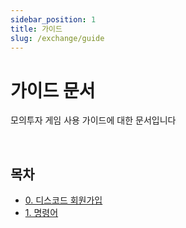 ```yaml
---
sidebar_position: 1
title: 가이드
slug: /exchange/guide
---
```


# 가이드 문서

모의투자 게임 사용 가이드에 대한 문서입니다

<br/>

## 목차

- [0. 디스코드 회원가입](./sign_up.md)
- [1. 명령어](./command/index.md)